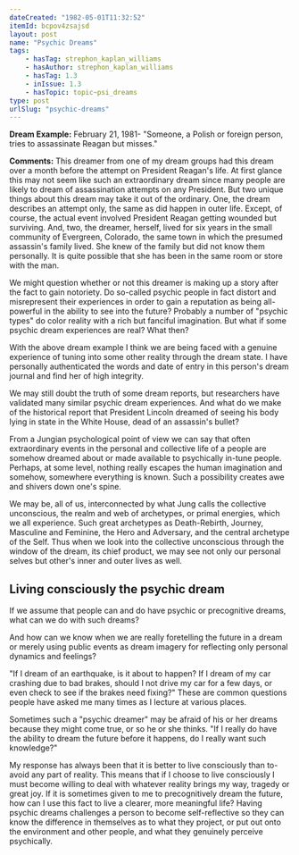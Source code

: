 ```yaml
---
dateCreated: "1982-05-01T11:32:52"
itemId: bcpov4zsajsd
layout: post
name: "Psychic Dreams"
tags:
    - hasTag: strephon_kaplan_williams
    - hasAuthor: strephon_kaplan_williams
    - hasTag: 1.3
    - inIssue: 1.3
    - hasTopic: topic~psi_dreams
type: post
urlSlug: "psychic-dreams"
---
```


**Dream Example:** February 21, 1981- "Someone, a Polish or foreign person, tries to assassinate Reagan but misses."

**Comments:** This dreamer from one of my dream groups had this dream over a month before the attempt on President Reagan's life. At first glance this may not seem like such an extraordinary dream since many people are likely to dream of assassination attempts on any President. But two unique things about this dream may take it out of the ordinary. One, the dream describes an attempt only, the same as did happen in outer life. Except, of course, the actual event involved President Reagan getting wounded but surviving. And, two, the dreamer, herself, lived for six years in the small community of Evergreen, Colorado, the same town in which the presumed assassin's family lived. She knew of the family but did not know them personally. It is quite possible that she has been in the same room or store with the man.

We might question whether or not this dreamer is making up a story after the fact to gain notoriety. Do so-called psychic people in fact distort and misrepresent their experiences in order to gain a reputation as being all-powerful in the ability to see into the future? Probably a number of "psychic types" do color reality with a rich but fanciful imagination. But what if some psychic dream experiences are real? What then?

With the above dream example I think we are being faced with a genuine experience of tuning into some other reality through the dream state. I have personally authenticated the words and date of entry in this person's dream journal and find her of high integrity.

We may still doubt the truth of some dream reports, but researchers have validated many similar psychic dream experiences. And what do we make of the historical report that President Lincoln dreamed of seeing his body lying in state in the White House, dead of an assassin's bullet?

From a Jungian psychological point of view we can say that often extraordinary events in the personal and collective life of a people are somehow dreamed about or made available to psychically in-tune people. Perhaps, at some level, nothing really escapes the human imagination and somehow, somewhere everything is known. Such a possibility creates awe and shivers down one's spine.

We may be, all of us, interconnected by what Jung calls the collective unconscious, the realm and web of archetypes, or primal energies, which we all experience. Such great archetypes as Death-Rebirth, Journey, Masculine and Feminine, the Hero and Adversary, and the central archetype of the Self. Thus when we look into the collective unconscious through the window of the dream, its chief product, we may see not only our personal selves but other's inner and outer lives as well.

## Living consciously the psychic dream

If we assume that people can and do have psychic or precognitive dreams, what can we do with such dreams?

And how can we know when we are really foretelling the future in a dream or merely using public events as dream imagery for reflecting only personal dynamics and feelings?

"If I dream of an earthquake, is it about to happen? If I dream of my car crashing due to bad brakes, should I not drive my car for a few days, or even check to see if the brakes need fixing?" These are common questions people have asked me many times as I lecture at various places.

Sometimes such a "psychic dreamer" may be afraid of his or her dreams because they might come true, or so he or she thinks. "If I really do have the ability to dream the future before it happens, do I really want such knowledge?"

My response has always been that it is better to live consciously than to- avoid any part of reality. This means that if I choose to live consciously I must become willing to deal with whatever reality brings my way, tragedy or great joy. If it is sometimes given to me to precognitively dream the future, how can I use this fact to live a clearer, more meaningful life? Having psychic dreams challenges a person to become self-reflective so they can know the difference in themselves as to what they project, or put out onto the environment and other people, and what they genuinely perceive psychically.
